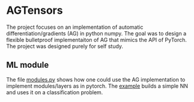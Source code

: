 # AGTensors
The project focuses on an implementation of automatic differentiation/gradients (AG) in python numpy. The goal was to design a flexible bulletproof implementaiton of AG that mimics the API of PyTorch. The project was designed purely for self study.

## ML module
The file [modules.py](src/modules.py) shows how one could use the AG implementation to implement modules/layers as in pytorch.
The [example](example/main.ipynb) builds a simple NN and uses it on a classification problem. 